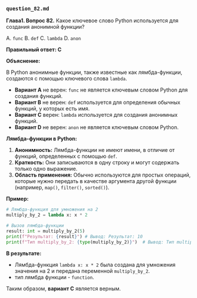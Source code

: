 ### `question_82.md`

**Глава1. Вопрос 82.** Какое ключевое слово Python используется для создания анонимной функции?

A. `func`
B. `def`
C. `lambda`
D. `anon`

**Правильный ответ: C**

**Объяснение:**

В Python анонимные функции, также известные как лямбда-функции, создаются с помощью ключевого слова `lambda`.

*   **Вариант A** не верен: `func` не является ключевым словом Python для создания функций.
*   **Вариант B** не верен: `def` используется для определения обычных функций, у которых есть имя.
*   **Вариант C** верен: `lambda` используется для создания анонимных функций.
*   **Вариант D** не верен: `anon` не является ключевым словом Python.

**Лямбда-функции в Python:**

1.  **Анонимность:** Лямбда-функции не имеют имени, в отличие от функций, определенных с помощью `def`.
2.  **Краткость:** Они записываются в одну строку и могут содержать только одно выражение.
3.  **Область применения:** Обычно используются для простых операций, которые нужно передать в качестве аргумента другой функции (например, `map()`, `filter()`, `sorted()`).

**Пример:**

```python
# Лямбда-функция для умножения на 2
multiply_by_2 = lambda x: x * 2

# Вызов лямбда-функции
result: int = multiply_by_2(5)
print(f"Результат: {result}") # Вывод: Результат: 10
print(f"Тип multiply_by_2: {type(multiply_by_2)}")  # Вывод: Тип multiply_by_2: <class 'function'>
```

**В результате:**
*  Лямбда-функция `lambda x: x * 2` была создана для умножения значения на 2 и передана переменной `multiply_by_2`.
* тип лямбда функции - `function`.

Таким образом, **вариант C** является верным.
